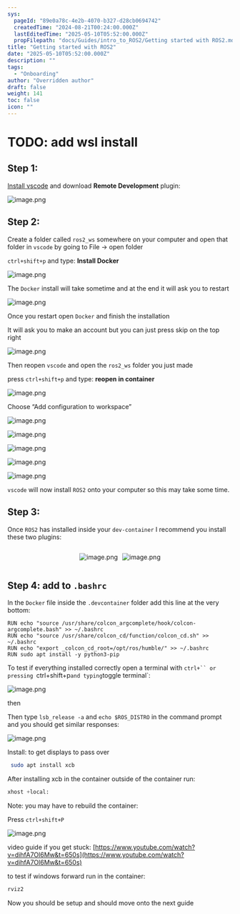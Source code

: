 ```yaml
---
sys:
  pageId: "89e0a78c-4e2b-4070-b327-d28cb0694742"
  createdTime: "2024-08-21T00:24:00.000Z"
  lastEditedTime: "2025-05-10T05:52:00.000Z"
  propFilepath: "docs/Guides/intro_to_ROS2/Getting started with ROS2.md"
title: "Getting started with ROS2"
date: "2025-05-10T05:52:00.000Z"
description: ""
tags:
  - "Onboarding"
author: "Overridden author"
draft: false
weight: 141
toc: false
icon: ""
---
```


# TODO: add wsl install

## Step 1:

[Install vscode](https://code.visualstudio.com/download) and download **Remote Development** plugin:

![image.png](https://prod-files-secure.s3.us-west-2.amazonaws.com/d518164a-d88e-44d1-a4ee-3adb3bd8bce0/efb52993-1881-4a40-b95e-6f020334f022/image.png?X-Amz-Algorithm=AWS4-HMAC-SHA256&X-Amz-Content-Sha256=UNSIGNED-PAYLOAD&X-Amz-Credential=ASIAZI2LB466ULXACYLY%2F20250711%2Fus-west-2%2Fs3%2Faws4_request&X-Amz-Date=20250711T071204Z&X-Amz-Expires=3600&X-Amz-Security-Token=IQoJb3JpZ2luX2VjEMb%2F%2F%2F%2F%2F%2F%2F%2F%2F%2FwEaCXVzLXdlc3QtMiJIMEYCIQDthFR%2BTNgp7ljF%2B5Q8ClZg%2BZCam%2F%2FwUJVAvHUlFqfiYgIhAMBmaWcTNDr5hAwuNPvOJGUpe6Zy0V3AdZN9%2BtOE3jbyKogECM%2F%2F%2F%2F%2F%2F%2F%2F%2F%2F%2FwEQABoMNjM3NDIzMTgzODA1Igw%2FqDpGCv2ECdJU7lgq3AMO%2Fns5X9JKs8aRJDzeCyCRfjwKF94aRWg96W%2BbTkur7hjZGIBGreZatb9yLA78QFRqZEGvAscyUU4FrLJhLJuK2leZQmTbj4gECUnr3zRZ4dINPNfzEAqG6DoWxL73faQ9FPiuahLa72zMbFF7b8hnkKgrGmi01fJyhyBKKgprRVkA25zHJ8WkvnS7PIn%2FMR2e%2BYNvAKxDAyiYhUYikK%2BwDs0TU1PGt5gSEI5dnshfBZ98jZAbnuYp2QKCPdDUJVtMKOz9QNnoJBvqpSOMuO58HQPW8iiPwRUJOpboNflE5uHXJBWZk6NCY8OFtWV26qnCSjeOh%2FIL5ceq%2BU0kcBhktrkvPCbDw91nkr6YeXUyb7866BZtuZzs5Qtjghhvv3GgJykpbU6xtClPP7D%2FhdSaNWt4DtBdfHHPa1PZNtuFVajsNaz8FE7ItZeZzf0vHLMIWDuGO12Rh63Mpv5DvcI%2F5SghHE4O0pOtgZcFO21q6M2iK0G8gUq6yd0W4WnpPOPbi0%2BgcPUjgGQJxqFa%2BwfPQj8XgkapGYzoMItV4TTUHsfwwG%2FN9eEg71p7znNBloYACtcGpJ154TvJbJMScURtmWIL%2F0fY2%2BQyjzt23%2BQJjQqs62SsIX4wWViyHzCP08LDBjqkAYNfkIz7CoBUWwOoozSWo21HQP4CtTyOT7KR%2B4ezIjOd7qQz4yszgtYQ9aiMRGvX0SBaI8wSjA%2BIPT6Net4IKYmmz6yGvdHJk5MVqoYYs0Z8FAyJX2Wgs0KcDppThIfPTHdQwERTjD0SU9%2BKlVtblW8kodDfVsBt7gVEBKjqxSBF7Ia2YtItSp0P9%2BbbJyJCwGOTA%2FPuPj9A06Wx%2BD5htdw%2FRMhu&X-Amz-Signature=659439c4d9f25fb82c0a24b836b0576ef2a3afa9c6ea4ca28be75d8721bad86b&X-Amz-SignedHeaders=host&x-amz-checksum-mode=ENABLED&x-id=GetObject)

## Step 2:

Create a folder called `ros2_ws` somewhere on your computer and open that folder in `vscode` by going to File → open folder 

`ctrl+shift+p` and type: **Install Docker**

![image.png](https://prod-files-secure.s3.us-west-2.amazonaws.com/d518164a-d88e-44d1-a4ee-3adb3bd8bce0/2269dc0e-1cd5-47ff-bceb-c04ad9b2eab0/image.png?X-Amz-Algorithm=AWS4-HMAC-SHA256&X-Amz-Content-Sha256=UNSIGNED-PAYLOAD&X-Amz-Credential=ASIAZI2LB466ULXACYLY%2F20250711%2Fus-west-2%2Fs3%2Faws4_request&X-Amz-Date=20250711T071204Z&X-Amz-Expires=3600&X-Amz-Security-Token=IQoJb3JpZ2luX2VjEMb%2F%2F%2F%2F%2F%2F%2F%2F%2F%2FwEaCXVzLXdlc3QtMiJIMEYCIQDthFR%2BTNgp7ljF%2B5Q8ClZg%2BZCam%2F%2FwUJVAvHUlFqfiYgIhAMBmaWcTNDr5hAwuNPvOJGUpe6Zy0V3AdZN9%2BtOE3jbyKogECM%2F%2F%2F%2F%2F%2F%2F%2F%2F%2F%2FwEQABoMNjM3NDIzMTgzODA1Igw%2FqDpGCv2ECdJU7lgq3AMO%2Fns5X9JKs8aRJDzeCyCRfjwKF94aRWg96W%2BbTkur7hjZGIBGreZatb9yLA78QFRqZEGvAscyUU4FrLJhLJuK2leZQmTbj4gECUnr3zRZ4dINPNfzEAqG6DoWxL73faQ9FPiuahLa72zMbFF7b8hnkKgrGmi01fJyhyBKKgprRVkA25zHJ8WkvnS7PIn%2FMR2e%2BYNvAKxDAyiYhUYikK%2BwDs0TU1PGt5gSEI5dnshfBZ98jZAbnuYp2QKCPdDUJVtMKOz9QNnoJBvqpSOMuO58HQPW8iiPwRUJOpboNflE5uHXJBWZk6NCY8OFtWV26qnCSjeOh%2FIL5ceq%2BU0kcBhktrkvPCbDw91nkr6YeXUyb7866BZtuZzs5Qtjghhvv3GgJykpbU6xtClPP7D%2FhdSaNWt4DtBdfHHPa1PZNtuFVajsNaz8FE7ItZeZzf0vHLMIWDuGO12Rh63Mpv5DvcI%2F5SghHE4O0pOtgZcFO21q6M2iK0G8gUq6yd0W4WnpPOPbi0%2BgcPUjgGQJxqFa%2BwfPQj8XgkapGYzoMItV4TTUHsfwwG%2FN9eEg71p7znNBloYACtcGpJ154TvJbJMScURtmWIL%2F0fY2%2BQyjzt23%2BQJjQqs62SsIX4wWViyHzCP08LDBjqkAYNfkIz7CoBUWwOoozSWo21HQP4CtTyOT7KR%2B4ezIjOd7qQz4yszgtYQ9aiMRGvX0SBaI8wSjA%2BIPT6Net4IKYmmz6yGvdHJk5MVqoYYs0Z8FAyJX2Wgs0KcDppThIfPTHdQwERTjD0SU9%2BKlVtblW8kodDfVsBt7gVEBKjqxSBF7Ia2YtItSp0P9%2BbbJyJCwGOTA%2FPuPj9A06Wx%2BD5htdw%2FRMhu&X-Amz-Signature=21230815815c236e85d43c8f22cf59b653cf586494e136eda0b48a37f771bf3f&X-Amz-SignedHeaders=host&x-amz-checksum-mode=ENABLED&x-id=GetObject)

The `Docker` install will take sometime and at the end it will ask you to restart

![image.png](https://prod-files-secure.s3.us-west-2.amazonaws.com/d518164a-d88e-44d1-a4ee-3adb3bd8bce0/ed233f78-be33-4b1f-b89c-9c346c0e961e/image.png?X-Amz-Algorithm=AWS4-HMAC-SHA256&X-Amz-Content-Sha256=UNSIGNED-PAYLOAD&X-Amz-Credential=ASIAZI2LB466ULXACYLY%2F20250711%2Fus-west-2%2Fs3%2Faws4_request&X-Amz-Date=20250711T071204Z&X-Amz-Expires=3600&X-Amz-Security-Token=IQoJb3JpZ2luX2VjEMb%2F%2F%2F%2F%2F%2F%2F%2F%2F%2FwEaCXVzLXdlc3QtMiJIMEYCIQDthFR%2BTNgp7ljF%2B5Q8ClZg%2BZCam%2F%2FwUJVAvHUlFqfiYgIhAMBmaWcTNDr5hAwuNPvOJGUpe6Zy0V3AdZN9%2BtOE3jbyKogECM%2F%2F%2F%2F%2F%2F%2F%2F%2F%2F%2FwEQABoMNjM3NDIzMTgzODA1Igw%2FqDpGCv2ECdJU7lgq3AMO%2Fns5X9JKs8aRJDzeCyCRfjwKF94aRWg96W%2BbTkur7hjZGIBGreZatb9yLA78QFRqZEGvAscyUU4FrLJhLJuK2leZQmTbj4gECUnr3zRZ4dINPNfzEAqG6DoWxL73faQ9FPiuahLa72zMbFF7b8hnkKgrGmi01fJyhyBKKgprRVkA25zHJ8WkvnS7PIn%2FMR2e%2BYNvAKxDAyiYhUYikK%2BwDs0TU1PGt5gSEI5dnshfBZ98jZAbnuYp2QKCPdDUJVtMKOz9QNnoJBvqpSOMuO58HQPW8iiPwRUJOpboNflE5uHXJBWZk6NCY8OFtWV26qnCSjeOh%2FIL5ceq%2BU0kcBhktrkvPCbDw91nkr6YeXUyb7866BZtuZzs5Qtjghhvv3GgJykpbU6xtClPP7D%2FhdSaNWt4DtBdfHHPa1PZNtuFVajsNaz8FE7ItZeZzf0vHLMIWDuGO12Rh63Mpv5DvcI%2F5SghHE4O0pOtgZcFO21q6M2iK0G8gUq6yd0W4WnpPOPbi0%2BgcPUjgGQJxqFa%2BwfPQj8XgkapGYzoMItV4TTUHsfwwG%2FN9eEg71p7znNBloYACtcGpJ154TvJbJMScURtmWIL%2F0fY2%2BQyjzt23%2BQJjQqs62SsIX4wWViyHzCP08LDBjqkAYNfkIz7CoBUWwOoozSWo21HQP4CtTyOT7KR%2B4ezIjOd7qQz4yszgtYQ9aiMRGvX0SBaI8wSjA%2BIPT6Net4IKYmmz6yGvdHJk5MVqoYYs0Z8FAyJX2Wgs0KcDppThIfPTHdQwERTjD0SU9%2BKlVtblW8kodDfVsBt7gVEBKjqxSBF7Ia2YtItSp0P9%2BbbJyJCwGOTA%2FPuPj9A06Wx%2BD5htdw%2FRMhu&X-Amz-Signature=3a21e1440a86296af572cdc46f73234feec7746874e011593142cd6b00062c9b&X-Amz-SignedHeaders=host&x-amz-checksum-mode=ENABLED&x-id=GetObject)

Once you restart open `Docker` and finish the installation

It will ask you to make an account but you can just press skip on the top right

![image.png](https://prod-files-secure.s3.us-west-2.amazonaws.com/d518164a-d88e-44d1-a4ee-3adb3bd8bce0/21010ad9-1659-4fd9-9f59-9932a09b2a3d/image.png?X-Amz-Algorithm=AWS4-HMAC-SHA256&X-Amz-Content-Sha256=UNSIGNED-PAYLOAD&X-Amz-Credential=ASIAZI2LB466ULXACYLY%2F20250711%2Fus-west-2%2Fs3%2Faws4_request&X-Amz-Date=20250711T071204Z&X-Amz-Expires=3600&X-Amz-Security-Token=IQoJb3JpZ2luX2VjEMb%2F%2F%2F%2F%2F%2F%2F%2F%2F%2FwEaCXVzLXdlc3QtMiJIMEYCIQDthFR%2BTNgp7ljF%2B5Q8ClZg%2BZCam%2F%2FwUJVAvHUlFqfiYgIhAMBmaWcTNDr5hAwuNPvOJGUpe6Zy0V3AdZN9%2BtOE3jbyKogECM%2F%2F%2F%2F%2F%2F%2F%2F%2F%2F%2FwEQABoMNjM3NDIzMTgzODA1Igw%2FqDpGCv2ECdJU7lgq3AMO%2Fns5X9JKs8aRJDzeCyCRfjwKF94aRWg96W%2BbTkur7hjZGIBGreZatb9yLA78QFRqZEGvAscyUU4FrLJhLJuK2leZQmTbj4gECUnr3zRZ4dINPNfzEAqG6DoWxL73faQ9FPiuahLa72zMbFF7b8hnkKgrGmi01fJyhyBKKgprRVkA25zHJ8WkvnS7PIn%2FMR2e%2BYNvAKxDAyiYhUYikK%2BwDs0TU1PGt5gSEI5dnshfBZ98jZAbnuYp2QKCPdDUJVtMKOz9QNnoJBvqpSOMuO58HQPW8iiPwRUJOpboNflE5uHXJBWZk6NCY8OFtWV26qnCSjeOh%2FIL5ceq%2BU0kcBhktrkvPCbDw91nkr6YeXUyb7866BZtuZzs5Qtjghhvv3GgJykpbU6xtClPP7D%2FhdSaNWt4DtBdfHHPa1PZNtuFVajsNaz8FE7ItZeZzf0vHLMIWDuGO12Rh63Mpv5DvcI%2F5SghHE4O0pOtgZcFO21q6M2iK0G8gUq6yd0W4WnpPOPbi0%2BgcPUjgGQJxqFa%2BwfPQj8XgkapGYzoMItV4TTUHsfwwG%2FN9eEg71p7znNBloYACtcGpJ154TvJbJMScURtmWIL%2F0fY2%2BQyjzt23%2BQJjQqs62SsIX4wWViyHzCP08LDBjqkAYNfkIz7CoBUWwOoozSWo21HQP4CtTyOT7KR%2B4ezIjOd7qQz4yszgtYQ9aiMRGvX0SBaI8wSjA%2BIPT6Net4IKYmmz6yGvdHJk5MVqoYYs0Z8FAyJX2Wgs0KcDppThIfPTHdQwERTjD0SU9%2BKlVtblW8kodDfVsBt7gVEBKjqxSBF7Ia2YtItSp0P9%2BbbJyJCwGOTA%2FPuPj9A06Wx%2BD5htdw%2FRMhu&X-Amz-Signature=7ac7d3273996befdda9e9da23c5fa87e1fdb99c9070badfdcff87f1ef185810b&X-Amz-SignedHeaders=host&x-amz-checksum-mode=ENABLED&x-id=GetObject)

Then reopen `vscode` and open the `ros2_ws` folder you just made

press `ctrl+shift+p` and type: **reopen in container**

![image.png](https://prod-files-secure.s3.us-west-2.amazonaws.com/d518164a-d88e-44d1-a4ee-3adb3bd8bce0/4e93b8c2-41ad-488c-8095-c74205196118/image.png?X-Amz-Algorithm=AWS4-HMAC-SHA256&X-Amz-Content-Sha256=UNSIGNED-PAYLOAD&X-Amz-Credential=ASIAZI2LB466ULXACYLY%2F20250711%2Fus-west-2%2Fs3%2Faws4_request&X-Amz-Date=20250711T071204Z&X-Amz-Expires=3600&X-Amz-Security-Token=IQoJb3JpZ2luX2VjEMb%2F%2F%2F%2F%2F%2F%2F%2F%2F%2FwEaCXVzLXdlc3QtMiJIMEYCIQDthFR%2BTNgp7ljF%2B5Q8ClZg%2BZCam%2F%2FwUJVAvHUlFqfiYgIhAMBmaWcTNDr5hAwuNPvOJGUpe6Zy0V3AdZN9%2BtOE3jbyKogECM%2F%2F%2F%2F%2F%2F%2F%2F%2F%2F%2FwEQABoMNjM3NDIzMTgzODA1Igw%2FqDpGCv2ECdJU7lgq3AMO%2Fns5X9JKs8aRJDzeCyCRfjwKF94aRWg96W%2BbTkur7hjZGIBGreZatb9yLA78QFRqZEGvAscyUU4FrLJhLJuK2leZQmTbj4gECUnr3zRZ4dINPNfzEAqG6DoWxL73faQ9FPiuahLa72zMbFF7b8hnkKgrGmi01fJyhyBKKgprRVkA25zHJ8WkvnS7PIn%2FMR2e%2BYNvAKxDAyiYhUYikK%2BwDs0TU1PGt5gSEI5dnshfBZ98jZAbnuYp2QKCPdDUJVtMKOz9QNnoJBvqpSOMuO58HQPW8iiPwRUJOpboNflE5uHXJBWZk6NCY8OFtWV26qnCSjeOh%2FIL5ceq%2BU0kcBhktrkvPCbDw91nkr6YeXUyb7866BZtuZzs5Qtjghhvv3GgJykpbU6xtClPP7D%2FhdSaNWt4DtBdfHHPa1PZNtuFVajsNaz8FE7ItZeZzf0vHLMIWDuGO12Rh63Mpv5DvcI%2F5SghHE4O0pOtgZcFO21q6M2iK0G8gUq6yd0W4WnpPOPbi0%2BgcPUjgGQJxqFa%2BwfPQj8XgkapGYzoMItV4TTUHsfwwG%2FN9eEg71p7znNBloYACtcGpJ154TvJbJMScURtmWIL%2F0fY2%2BQyjzt23%2BQJjQqs62SsIX4wWViyHzCP08LDBjqkAYNfkIz7CoBUWwOoozSWo21HQP4CtTyOT7KR%2B4ezIjOd7qQz4yszgtYQ9aiMRGvX0SBaI8wSjA%2BIPT6Net4IKYmmz6yGvdHJk5MVqoYYs0Z8FAyJX2Wgs0KcDppThIfPTHdQwERTjD0SU9%2BKlVtblW8kodDfVsBt7gVEBKjqxSBF7Ia2YtItSp0P9%2BbbJyJCwGOTA%2FPuPj9A06Wx%2BD5htdw%2FRMhu&X-Amz-Signature=57bf1714e125aaeddae043e73e9452fdd0caad14564c3fadd71dc8eb52b492b9&X-Amz-SignedHeaders=host&x-amz-checksum-mode=ENABLED&x-id=GetObject)

Choose “Add configuration to workspace”

![image.png](https://prod-files-secure.s3.us-west-2.amazonaws.com/d518164a-d88e-44d1-a4ee-3adb3bd8bce0/9560b282-5060-4989-ba37-97e7b2c22476/image.png?X-Amz-Algorithm=AWS4-HMAC-SHA256&X-Amz-Content-Sha256=UNSIGNED-PAYLOAD&X-Amz-Credential=ASIAZI2LB466ULXACYLY%2F20250711%2Fus-west-2%2Fs3%2Faws4_request&X-Amz-Date=20250711T071204Z&X-Amz-Expires=3600&X-Amz-Security-Token=IQoJb3JpZ2luX2VjEMb%2F%2F%2F%2F%2F%2F%2F%2F%2F%2FwEaCXVzLXdlc3QtMiJIMEYCIQDthFR%2BTNgp7ljF%2B5Q8ClZg%2BZCam%2F%2FwUJVAvHUlFqfiYgIhAMBmaWcTNDr5hAwuNPvOJGUpe6Zy0V3AdZN9%2BtOE3jbyKogECM%2F%2F%2F%2F%2F%2F%2F%2F%2F%2F%2FwEQABoMNjM3NDIzMTgzODA1Igw%2FqDpGCv2ECdJU7lgq3AMO%2Fns5X9JKs8aRJDzeCyCRfjwKF94aRWg96W%2BbTkur7hjZGIBGreZatb9yLA78QFRqZEGvAscyUU4FrLJhLJuK2leZQmTbj4gECUnr3zRZ4dINPNfzEAqG6DoWxL73faQ9FPiuahLa72zMbFF7b8hnkKgrGmi01fJyhyBKKgprRVkA25zHJ8WkvnS7PIn%2FMR2e%2BYNvAKxDAyiYhUYikK%2BwDs0TU1PGt5gSEI5dnshfBZ98jZAbnuYp2QKCPdDUJVtMKOz9QNnoJBvqpSOMuO58HQPW8iiPwRUJOpboNflE5uHXJBWZk6NCY8OFtWV26qnCSjeOh%2FIL5ceq%2BU0kcBhktrkvPCbDw91nkr6YeXUyb7866BZtuZzs5Qtjghhvv3GgJykpbU6xtClPP7D%2FhdSaNWt4DtBdfHHPa1PZNtuFVajsNaz8FE7ItZeZzf0vHLMIWDuGO12Rh63Mpv5DvcI%2F5SghHE4O0pOtgZcFO21q6M2iK0G8gUq6yd0W4WnpPOPbi0%2BgcPUjgGQJxqFa%2BwfPQj8XgkapGYzoMItV4TTUHsfwwG%2FN9eEg71p7znNBloYACtcGpJ154TvJbJMScURtmWIL%2F0fY2%2BQyjzt23%2BQJjQqs62SsIX4wWViyHzCP08LDBjqkAYNfkIz7CoBUWwOoozSWo21HQP4CtTyOT7KR%2B4ezIjOd7qQz4yszgtYQ9aiMRGvX0SBaI8wSjA%2BIPT6Net4IKYmmz6yGvdHJk5MVqoYYs0Z8FAyJX2Wgs0KcDppThIfPTHdQwERTjD0SU9%2BKlVtblW8kodDfVsBt7gVEBKjqxSBF7Ia2YtItSp0P9%2BbbJyJCwGOTA%2FPuPj9A06Wx%2BD5htdw%2FRMhu&X-Amz-Signature=effb397a3ecdb7a8ae99f7a4c6f398b9d10522b5f15288c14a9e73def2146c55&X-Amz-SignedHeaders=host&x-amz-checksum-mode=ENABLED&x-id=GetObject)

![image.png](https://prod-files-secure.s3.us-west-2.amazonaws.com/d518164a-d88e-44d1-a4ee-3adb3bd8bce0/2ee63f81-886b-48e8-a553-dc6e5eac99e4/image.png?X-Amz-Algorithm=AWS4-HMAC-SHA256&X-Amz-Content-Sha256=UNSIGNED-PAYLOAD&X-Amz-Credential=ASIAZI2LB466ULXACYLY%2F20250711%2Fus-west-2%2Fs3%2Faws4_request&X-Amz-Date=20250711T071204Z&X-Amz-Expires=3600&X-Amz-Security-Token=IQoJb3JpZ2luX2VjEMb%2F%2F%2F%2F%2F%2F%2F%2F%2F%2FwEaCXVzLXdlc3QtMiJIMEYCIQDthFR%2BTNgp7ljF%2B5Q8ClZg%2BZCam%2F%2FwUJVAvHUlFqfiYgIhAMBmaWcTNDr5hAwuNPvOJGUpe6Zy0V3AdZN9%2BtOE3jbyKogECM%2F%2F%2F%2F%2F%2F%2F%2F%2F%2F%2FwEQABoMNjM3NDIzMTgzODA1Igw%2FqDpGCv2ECdJU7lgq3AMO%2Fns5X9JKs8aRJDzeCyCRfjwKF94aRWg96W%2BbTkur7hjZGIBGreZatb9yLA78QFRqZEGvAscyUU4FrLJhLJuK2leZQmTbj4gECUnr3zRZ4dINPNfzEAqG6DoWxL73faQ9FPiuahLa72zMbFF7b8hnkKgrGmi01fJyhyBKKgprRVkA25zHJ8WkvnS7PIn%2FMR2e%2BYNvAKxDAyiYhUYikK%2BwDs0TU1PGt5gSEI5dnshfBZ98jZAbnuYp2QKCPdDUJVtMKOz9QNnoJBvqpSOMuO58HQPW8iiPwRUJOpboNflE5uHXJBWZk6NCY8OFtWV26qnCSjeOh%2FIL5ceq%2BU0kcBhktrkvPCbDw91nkr6YeXUyb7866BZtuZzs5Qtjghhvv3GgJykpbU6xtClPP7D%2FhdSaNWt4DtBdfHHPa1PZNtuFVajsNaz8FE7ItZeZzf0vHLMIWDuGO12Rh63Mpv5DvcI%2F5SghHE4O0pOtgZcFO21q6M2iK0G8gUq6yd0W4WnpPOPbi0%2BgcPUjgGQJxqFa%2BwfPQj8XgkapGYzoMItV4TTUHsfwwG%2FN9eEg71p7znNBloYACtcGpJ154TvJbJMScURtmWIL%2F0fY2%2BQyjzt23%2BQJjQqs62SsIX4wWViyHzCP08LDBjqkAYNfkIz7CoBUWwOoozSWo21HQP4CtTyOT7KR%2B4ezIjOd7qQz4yszgtYQ9aiMRGvX0SBaI8wSjA%2BIPT6Net4IKYmmz6yGvdHJk5MVqoYYs0Z8FAyJX2Wgs0KcDppThIfPTHdQwERTjD0SU9%2BKlVtblW8kodDfVsBt7gVEBKjqxSBF7Ia2YtItSp0P9%2BbbJyJCwGOTA%2FPuPj9A06Wx%2BD5htdw%2FRMhu&X-Amz-Signature=af594151008167146d9f49dfa70084c390c9c21584dba17425c6a97d6a2a1cec&X-Amz-SignedHeaders=host&x-amz-checksum-mode=ENABLED&x-id=GetObject)

![image.png](https://prod-files-secure.s3.us-west-2.amazonaws.com/d518164a-d88e-44d1-a4ee-3adb3bd8bce0/ae1580b2-b048-407e-aed9-b584224a7a04/image.png?X-Amz-Algorithm=AWS4-HMAC-SHA256&X-Amz-Content-Sha256=UNSIGNED-PAYLOAD&X-Amz-Credential=ASIAZI2LB466ULXACYLY%2F20250711%2Fus-west-2%2Fs3%2Faws4_request&X-Amz-Date=20250711T071204Z&X-Amz-Expires=3600&X-Amz-Security-Token=IQoJb3JpZ2luX2VjEMb%2F%2F%2F%2F%2F%2F%2F%2F%2F%2FwEaCXVzLXdlc3QtMiJIMEYCIQDthFR%2BTNgp7ljF%2B5Q8ClZg%2BZCam%2F%2FwUJVAvHUlFqfiYgIhAMBmaWcTNDr5hAwuNPvOJGUpe6Zy0V3AdZN9%2BtOE3jbyKogECM%2F%2F%2F%2F%2F%2F%2F%2F%2F%2F%2FwEQABoMNjM3NDIzMTgzODA1Igw%2FqDpGCv2ECdJU7lgq3AMO%2Fns5X9JKs8aRJDzeCyCRfjwKF94aRWg96W%2BbTkur7hjZGIBGreZatb9yLA78QFRqZEGvAscyUU4FrLJhLJuK2leZQmTbj4gECUnr3zRZ4dINPNfzEAqG6DoWxL73faQ9FPiuahLa72zMbFF7b8hnkKgrGmi01fJyhyBKKgprRVkA25zHJ8WkvnS7PIn%2FMR2e%2BYNvAKxDAyiYhUYikK%2BwDs0TU1PGt5gSEI5dnshfBZ98jZAbnuYp2QKCPdDUJVtMKOz9QNnoJBvqpSOMuO58HQPW8iiPwRUJOpboNflE5uHXJBWZk6NCY8OFtWV26qnCSjeOh%2FIL5ceq%2BU0kcBhktrkvPCbDw91nkr6YeXUyb7866BZtuZzs5Qtjghhvv3GgJykpbU6xtClPP7D%2FhdSaNWt4DtBdfHHPa1PZNtuFVajsNaz8FE7ItZeZzf0vHLMIWDuGO12Rh63Mpv5DvcI%2F5SghHE4O0pOtgZcFO21q6M2iK0G8gUq6yd0W4WnpPOPbi0%2BgcPUjgGQJxqFa%2BwfPQj8XgkapGYzoMItV4TTUHsfwwG%2FN9eEg71p7znNBloYACtcGpJ154TvJbJMScURtmWIL%2F0fY2%2BQyjzt23%2BQJjQqs62SsIX4wWViyHzCP08LDBjqkAYNfkIz7CoBUWwOoozSWo21HQP4CtTyOT7KR%2B4ezIjOd7qQz4yszgtYQ9aiMRGvX0SBaI8wSjA%2BIPT6Net4IKYmmz6yGvdHJk5MVqoYYs0Z8FAyJX2Wgs0KcDppThIfPTHdQwERTjD0SU9%2BKlVtblW8kodDfVsBt7gVEBKjqxSBF7Ia2YtItSp0P9%2BbbJyJCwGOTA%2FPuPj9A06Wx%2BD5htdw%2FRMhu&X-Amz-Signature=18d9ac620be044bb1ad418e88276e3c6d24ae226a5bb1a85d5729626b81565a7&X-Amz-SignedHeaders=host&x-amz-checksum-mode=ENABLED&x-id=GetObject)

![image.png](https://prod-files-secure.s3.us-west-2.amazonaws.com/d518164a-d88e-44d1-a4ee-3adb3bd8bce0/53255b28-f75e-430f-b9e3-c0ac8577e42b/image.png?X-Amz-Algorithm=AWS4-HMAC-SHA256&X-Amz-Content-Sha256=UNSIGNED-PAYLOAD&X-Amz-Credential=ASIAZI2LB466ULXACYLY%2F20250711%2Fus-west-2%2Fs3%2Faws4_request&X-Amz-Date=20250711T071204Z&X-Amz-Expires=3600&X-Amz-Security-Token=IQoJb3JpZ2luX2VjEMb%2F%2F%2F%2F%2F%2F%2F%2F%2F%2FwEaCXVzLXdlc3QtMiJIMEYCIQDthFR%2BTNgp7ljF%2B5Q8ClZg%2BZCam%2F%2FwUJVAvHUlFqfiYgIhAMBmaWcTNDr5hAwuNPvOJGUpe6Zy0V3AdZN9%2BtOE3jbyKogECM%2F%2F%2F%2F%2F%2F%2F%2F%2F%2F%2FwEQABoMNjM3NDIzMTgzODA1Igw%2FqDpGCv2ECdJU7lgq3AMO%2Fns5X9JKs8aRJDzeCyCRfjwKF94aRWg96W%2BbTkur7hjZGIBGreZatb9yLA78QFRqZEGvAscyUU4FrLJhLJuK2leZQmTbj4gECUnr3zRZ4dINPNfzEAqG6DoWxL73faQ9FPiuahLa72zMbFF7b8hnkKgrGmi01fJyhyBKKgprRVkA25zHJ8WkvnS7PIn%2FMR2e%2BYNvAKxDAyiYhUYikK%2BwDs0TU1PGt5gSEI5dnshfBZ98jZAbnuYp2QKCPdDUJVtMKOz9QNnoJBvqpSOMuO58HQPW8iiPwRUJOpboNflE5uHXJBWZk6NCY8OFtWV26qnCSjeOh%2FIL5ceq%2BU0kcBhktrkvPCbDw91nkr6YeXUyb7866BZtuZzs5Qtjghhvv3GgJykpbU6xtClPP7D%2FhdSaNWt4DtBdfHHPa1PZNtuFVajsNaz8FE7ItZeZzf0vHLMIWDuGO12Rh63Mpv5DvcI%2F5SghHE4O0pOtgZcFO21q6M2iK0G8gUq6yd0W4WnpPOPbi0%2BgcPUjgGQJxqFa%2BwfPQj8XgkapGYzoMItV4TTUHsfwwG%2FN9eEg71p7znNBloYACtcGpJ154TvJbJMScURtmWIL%2F0fY2%2BQyjzt23%2BQJjQqs62SsIX4wWViyHzCP08LDBjqkAYNfkIz7CoBUWwOoozSWo21HQP4CtTyOT7KR%2B4ezIjOd7qQz4yszgtYQ9aiMRGvX0SBaI8wSjA%2BIPT6Net4IKYmmz6yGvdHJk5MVqoYYs0Z8FAyJX2Wgs0KcDppThIfPTHdQwERTjD0SU9%2BKlVtblW8kodDfVsBt7gVEBKjqxSBF7Ia2YtItSp0P9%2BbbJyJCwGOTA%2FPuPj9A06Wx%2BD5htdw%2FRMhu&X-Amz-Signature=9d3d203767a9c6f6826cead14ef6ff184bc1135eecfc53e22af419acdaeb36c2&X-Amz-SignedHeaders=host&x-amz-checksum-mode=ENABLED&x-id=GetObject)

![image.png](https://prod-files-secure.s3.us-west-2.amazonaws.com/d518164a-d88e-44d1-a4ee-3adb3bd8bce0/7c562767-5af9-4ffb-97d1-327bcdf4ee00/image.png?X-Amz-Algorithm=AWS4-HMAC-SHA256&X-Amz-Content-Sha256=UNSIGNED-PAYLOAD&X-Amz-Credential=ASIAZI2LB466ULXACYLY%2F20250711%2Fus-west-2%2Fs3%2Faws4_request&X-Amz-Date=20250711T071204Z&X-Amz-Expires=3600&X-Amz-Security-Token=IQoJb3JpZ2luX2VjEMb%2F%2F%2F%2F%2F%2F%2F%2F%2F%2FwEaCXVzLXdlc3QtMiJIMEYCIQDthFR%2BTNgp7ljF%2B5Q8ClZg%2BZCam%2F%2FwUJVAvHUlFqfiYgIhAMBmaWcTNDr5hAwuNPvOJGUpe6Zy0V3AdZN9%2BtOE3jbyKogECM%2F%2F%2F%2F%2F%2F%2F%2F%2F%2F%2FwEQABoMNjM3NDIzMTgzODA1Igw%2FqDpGCv2ECdJU7lgq3AMO%2Fns5X9JKs8aRJDzeCyCRfjwKF94aRWg96W%2BbTkur7hjZGIBGreZatb9yLA78QFRqZEGvAscyUU4FrLJhLJuK2leZQmTbj4gECUnr3zRZ4dINPNfzEAqG6DoWxL73faQ9FPiuahLa72zMbFF7b8hnkKgrGmi01fJyhyBKKgprRVkA25zHJ8WkvnS7PIn%2FMR2e%2BYNvAKxDAyiYhUYikK%2BwDs0TU1PGt5gSEI5dnshfBZ98jZAbnuYp2QKCPdDUJVtMKOz9QNnoJBvqpSOMuO58HQPW8iiPwRUJOpboNflE5uHXJBWZk6NCY8OFtWV26qnCSjeOh%2FIL5ceq%2BU0kcBhktrkvPCbDw91nkr6YeXUyb7866BZtuZzs5Qtjghhvv3GgJykpbU6xtClPP7D%2FhdSaNWt4DtBdfHHPa1PZNtuFVajsNaz8FE7ItZeZzf0vHLMIWDuGO12Rh63Mpv5DvcI%2F5SghHE4O0pOtgZcFO21q6M2iK0G8gUq6yd0W4WnpPOPbi0%2BgcPUjgGQJxqFa%2BwfPQj8XgkapGYzoMItV4TTUHsfwwG%2FN9eEg71p7znNBloYACtcGpJ154TvJbJMScURtmWIL%2F0fY2%2BQyjzt23%2BQJjQqs62SsIX4wWViyHzCP08LDBjqkAYNfkIz7CoBUWwOoozSWo21HQP4CtTyOT7KR%2B4ezIjOd7qQz4yszgtYQ9aiMRGvX0SBaI8wSjA%2BIPT6Net4IKYmmz6yGvdHJk5MVqoYYs0Z8FAyJX2Wgs0KcDppThIfPTHdQwERTjD0SU9%2BKlVtblW8kodDfVsBt7gVEBKjqxSBF7Ia2YtItSp0P9%2BbbJyJCwGOTA%2FPuPj9A06Wx%2BD5htdw%2FRMhu&X-Amz-Signature=6def2eeb3622a7c5605ea8048721937e6c54ae8728da93c0aa364f2e30e837e4&X-Amz-SignedHeaders=host&x-amz-checksum-mode=ENABLED&x-id=GetObject)

`vscode` will now install `ROS2` onto your computer so this may take some time.

## Step 3:

Once `ROS2` has installed inside your `dev-container` I recommend you install these two plugins:

<div style="display: flex;flex-direction: row; column-gap:10px; max-width: 630px;justify-content: center;">
<div>

![image.png](https://prod-files-secure.s3.us-west-2.amazonaws.com/d518164a-d88e-44d1-a4ee-3adb3bd8bce0/3fc3d550-5a54-4ba1-ba6b-faa01cdb7369/image.png?X-Amz-Algorithm=AWS4-HMAC-SHA256&X-Amz-Content-Sha256=UNSIGNED-PAYLOAD&X-Amz-Credential=ASIAZI2LB466SU7JIX5H%2F20250711%2Fus-west-2%2Fs3%2Faws4_request&X-Amz-Date=20250711T071207Z&X-Amz-Expires=3600&X-Amz-Security-Token=IQoJb3JpZ2luX2VjEMb%2F%2F%2F%2F%2F%2F%2F%2F%2F%2FwEaCXVzLXdlc3QtMiJGMEQCIBZWR%2BH9upJ1eYw0EaAJH8u1pxDok92z1MBcbAhOj75yAiBsOVXWfS2K%2BFZYy6mUzITTGUAL1%2BF8slexLzwFug%2BQdSqIBAjP%2F%2F%2F%2F%2F%2F%2F%2F%2F%2F8BEAAaDDYzNzQyMzE4MzgwNSIMfVYWUiA0Ux1spdCSKtwDcMYTxS1qnZGJ3DXYxYHKfXN9Y1v6GnsJ2WrRlNqKMv7si2RbdJVUeaIaBuVEldOyoPVTjXqUR%2Bop2XboMHZyiWLkm3tSCWklGaCuazyZYX2c1uOErSQ4VIq1IwXTas%2FPdh3IuLsQty5NQN6wiAT20n0QMg3OOsKna8dQ4f65ZHn1vCznacLuXS%2Fww3PJ1vvvtmF%2FwSAfzXEdUlQhSsQZ3XvOYjj4wXBJf3UX3sYFP%2BmQo7pWJ44dFoTEUnJlBZougEyYAEBdMxEqH1xMZ4rq0XxlYm%2F%2FwUbAwQKeCOY5i9CqeNi5scZKWi39KEyFr2s1zrmuPclRI2x7Cd6CNd1oNHhiVrxuURUN2qGRHZPcfb7LSPymrxRvQGklFfTiIbHWHj1xGLQSJFOsQT1QqjX7cCI1iLzqHW2M8OrtMwPUQN8QMD5xMkEEVYt3QT%2FS9%2Bqo4DDkpzjEAQtACQx656amWzMiZnqfy1zPL5Ogl7VBNnkDu6THvWyi0xbMUR%2BOErv2hzIt6mQpChooKhxuVIzr5vignWnjM75pKYKOjnwkz9Svcw79JRpq10H62AL%2BoCw%2FtYLOD%2Bc%2BbCmHo32%2BSQ9cw0hV3s2rbZKo1yi2D5IfJFgyRsC1fiGwKQAySfQwt9LCwwY6pgHpOrt5j%2FLjmElA%2B9fQQG3b4KYgalOIBFxzPXR%2BS6qGA0rBD4evNl79AzVXvR1S3P9%2BPqi4QWwFJuwi4tn5QU8U8Wj65wST%2BKa6asTJOgT54MTzETIwvg6s1cGqY2I6cBgMvFUZCyOtN1xPS%2B3tb01o%2BmzJLUZaiXUya7GQlKdoe%2BoXzafGAOFU4%2BjwZ0wEcidNcK%2F7bBHlgLBMK6gn4iPfjmTHeDDo&X-Amz-Signature=5a59044dea135901d4dcd5b875179fab06ec53dfb1695ff5821b52d4a70e22e2&X-Amz-SignedHeaders=host&x-amz-checksum-mode=ENABLED&x-id=GetObject)

</div>
<div>

![image.png](https://prod-files-secure.s3.us-west-2.amazonaws.com/d518164a-d88e-44d1-a4ee-3adb3bd8bce0/d994cc66-13c2-4093-a5a3-f84cf4601a82/image.png?X-Amz-Algorithm=AWS4-HMAC-SHA256&X-Amz-Content-Sha256=UNSIGNED-PAYLOAD&X-Amz-Credential=ASIAZI2LB466T54EYP7D%2F20250711%2Fus-west-2%2Fs3%2Faws4_request&X-Amz-Date=20250711T071210Z&X-Amz-Expires=3600&X-Amz-Security-Token=IQoJb3JpZ2luX2VjEMb%2F%2F%2F%2F%2F%2F%2F%2F%2F%2FwEaCXVzLXdlc3QtMiJGMEQCIEV5WNlJ%2FmmJbXuG5a2HvpHqFD5JHHc1zHiayK0hYJ6IAiBYqogANitVHPGtQy%2FLPrVd%2Bz1oN0Kxh85Y0dqMBUDtTCqIBAjP%2F%2F%2F%2F%2F%2F%2F%2F%2F%2F8BEAAaDDYzNzQyMzE4MzgwNSIMAv2oB4oXCoK3Q%2F4rKtwDYK1drBlPxNXBd%2FqQNELttk3e4PZAYl93BIzJMYcuiKDHDpNw%2B3TmZDNL03jTOtfHH5%2B4ZONZA9OgXARssxqFF4SlFTZ8TGdvdAZ9OuLih2%2FLIqSwv9MDDIkaF2AFT5IS0gnOFYgeCOIOmmN0mcaITpzLLXmGG0zR1Xc0LigAQUOHNqeyBuQWeoWCCC6Jq%2Fyk9kuOkex5duRS5qTXm6aRnrjQPv09AjLgkNU1Yx%2FAB6I78X1XiReKqseikNgpavcKospor%2BxV2CG4uX2gXUr0bWl45QREvSe0W3opfrc99RZJmn4fKnmxeqwZ0a7NRI7FIpa7zoqai965gpcPUOEUn%2BaPOFKaN%2BO%2B6Vb4sJaeE43DM2o7sK8Yt2TGaGx3l3HGoBZ6KaTWEUE0kdII05rFDunP4gK3CgHdlbkP%2BWzGCLoWJGgY1YkBX1e%2BPQftFqDnA4TLgzuibk6gbRiIX1%2BqaTbJ2VfeWuntJyltbVXY0NKG0yWdqwfutmA67gyTfCQFrH%2BgHMc3ABJr%2Fvt%2BYG8kgZO8x%2Fl5V2YgJFQfAYYQ5bi6mONLu7xX2mNF1QTqEPuGdA%2Fc3NJeSTuuQzvDSwRcGUif%2BxkFzCRR2B49T4cyJAd9GTXflPUZQiq61C4w4NLCwwY6pgGlveQw16i4%2BTCtfqZCCUXO%2FvfcknZIWnttVpdYQ7takp5zPBpXKjB8PYxBPceIXNVGiUx2X0PVXOIDo5uoHsw70wBZ7RaGdUqHlT7%2Bs7UrVrwTNv3nasD2lza%2BpatCoG1J%2FkFD7BH%2BLmRBrfxA%2FODMjDp7M0R%2BfP9YHATwklKMwZo6l8Zjb2y3hrlsNr5SQtV21zG3BfysTIPmH55CN8a9nOi7%2BBjQ&X-Amz-Signature=f62a875945a0525d5511989e1a4ab104668e7611d4e0f07ebb908f6f317697c7&X-Amz-SignedHeaders=host&x-amz-checksum-mode=ENABLED&x-id=GetObject)

</div>
</div>

## Step 4: add to `.bashrc`

In the `Docker` file inside the `.devcontainer` folder add this line at the very bottom: 

```docker
RUN echo "source /usr/share/colcon_argcomplete/hook/colcon-argcomplete.bash" >> ~/.bashrc
RUN echo "source /usr/share/colcon_cd/function/colcon_cd.sh" >> ~/.bashrc
RUN echo "export _colcon_cd_root=/opt/ros/humble/" >> ~/.bashrc
RUN sudo apt install -y python3-pip 
```

To test if everything installed correctly open a terminal with `ctrl+`` or pressing `ctrl+shift+p` and typing `toggle terminal`:

![image.png](https://prod-files-secure.s3.us-west-2.amazonaws.com/d518164a-d88e-44d1-a4ee-3adb3bd8bce0/6a4943d8-b04e-4c02-9a58-775f3384d1a5/image.png?X-Amz-Algorithm=AWS4-HMAC-SHA256&X-Amz-Content-Sha256=UNSIGNED-PAYLOAD&X-Amz-Credential=ASIAZI2LB466ULXACYLY%2F20250711%2Fus-west-2%2Fs3%2Faws4_request&X-Amz-Date=20250711T071204Z&X-Amz-Expires=3600&X-Amz-Security-Token=IQoJb3JpZ2luX2VjEMb%2F%2F%2F%2F%2F%2F%2F%2F%2F%2FwEaCXVzLXdlc3QtMiJIMEYCIQDthFR%2BTNgp7ljF%2B5Q8ClZg%2BZCam%2F%2FwUJVAvHUlFqfiYgIhAMBmaWcTNDr5hAwuNPvOJGUpe6Zy0V3AdZN9%2BtOE3jbyKogECM%2F%2F%2F%2F%2F%2F%2F%2F%2F%2F%2FwEQABoMNjM3NDIzMTgzODA1Igw%2FqDpGCv2ECdJU7lgq3AMO%2Fns5X9JKs8aRJDzeCyCRfjwKF94aRWg96W%2BbTkur7hjZGIBGreZatb9yLA78QFRqZEGvAscyUU4FrLJhLJuK2leZQmTbj4gECUnr3zRZ4dINPNfzEAqG6DoWxL73faQ9FPiuahLa72zMbFF7b8hnkKgrGmi01fJyhyBKKgprRVkA25zHJ8WkvnS7PIn%2FMR2e%2BYNvAKxDAyiYhUYikK%2BwDs0TU1PGt5gSEI5dnshfBZ98jZAbnuYp2QKCPdDUJVtMKOz9QNnoJBvqpSOMuO58HQPW8iiPwRUJOpboNflE5uHXJBWZk6NCY8OFtWV26qnCSjeOh%2FIL5ceq%2BU0kcBhktrkvPCbDw91nkr6YeXUyb7866BZtuZzs5Qtjghhvv3GgJykpbU6xtClPP7D%2FhdSaNWt4DtBdfHHPa1PZNtuFVajsNaz8FE7ItZeZzf0vHLMIWDuGO12Rh63Mpv5DvcI%2F5SghHE4O0pOtgZcFO21q6M2iK0G8gUq6yd0W4WnpPOPbi0%2BgcPUjgGQJxqFa%2BwfPQj8XgkapGYzoMItV4TTUHsfwwG%2FN9eEg71p7znNBloYACtcGpJ154TvJbJMScURtmWIL%2F0fY2%2BQyjzt23%2BQJjQqs62SsIX4wWViyHzCP08LDBjqkAYNfkIz7CoBUWwOoozSWo21HQP4CtTyOT7KR%2B4ezIjOd7qQz4yszgtYQ9aiMRGvX0SBaI8wSjA%2BIPT6Net4IKYmmz6yGvdHJk5MVqoYYs0Z8FAyJX2Wgs0KcDppThIfPTHdQwERTjD0SU9%2BKlVtblW8kodDfVsBt7gVEBKjqxSBF7Ia2YtItSp0P9%2BbbJyJCwGOTA%2FPuPj9A06Wx%2BD5htdw%2FRMhu&X-Amz-Signature=4f49574a65b5fc0105bbd5cf6ad6db1f1bdea69a3f9117e4fddccc59e21b0dce&X-Amz-SignedHeaders=host&x-amz-checksum-mode=ENABLED&x-id=GetObject)

then 

Then type `lsb_release -a` and `echo $ROS_DISTRO` in the command prompt and you should get similar responses:

![image.png](https://prod-files-secure.s3.us-west-2.amazonaws.com/d518164a-d88e-44d1-a4ee-3adb3bd8bce0/3e635dec-a805-4e85-8b9e-d000e5b71a4e/image.png?X-Amz-Algorithm=AWS4-HMAC-SHA256&X-Amz-Content-Sha256=UNSIGNED-PAYLOAD&X-Amz-Credential=ASIAZI2LB466ULXACYLY%2F20250711%2Fus-west-2%2Fs3%2Faws4_request&X-Amz-Date=20250711T071204Z&X-Amz-Expires=3600&X-Amz-Security-Token=IQoJb3JpZ2luX2VjEMb%2F%2F%2F%2F%2F%2F%2F%2F%2F%2FwEaCXVzLXdlc3QtMiJIMEYCIQDthFR%2BTNgp7ljF%2B5Q8ClZg%2BZCam%2F%2FwUJVAvHUlFqfiYgIhAMBmaWcTNDr5hAwuNPvOJGUpe6Zy0V3AdZN9%2BtOE3jbyKogECM%2F%2F%2F%2F%2F%2F%2F%2F%2F%2F%2FwEQABoMNjM3NDIzMTgzODA1Igw%2FqDpGCv2ECdJU7lgq3AMO%2Fns5X9JKs8aRJDzeCyCRfjwKF94aRWg96W%2BbTkur7hjZGIBGreZatb9yLA78QFRqZEGvAscyUU4FrLJhLJuK2leZQmTbj4gECUnr3zRZ4dINPNfzEAqG6DoWxL73faQ9FPiuahLa72zMbFF7b8hnkKgrGmi01fJyhyBKKgprRVkA25zHJ8WkvnS7PIn%2FMR2e%2BYNvAKxDAyiYhUYikK%2BwDs0TU1PGt5gSEI5dnshfBZ98jZAbnuYp2QKCPdDUJVtMKOz9QNnoJBvqpSOMuO58HQPW8iiPwRUJOpboNflE5uHXJBWZk6NCY8OFtWV26qnCSjeOh%2FIL5ceq%2BU0kcBhktrkvPCbDw91nkr6YeXUyb7866BZtuZzs5Qtjghhvv3GgJykpbU6xtClPP7D%2FhdSaNWt4DtBdfHHPa1PZNtuFVajsNaz8FE7ItZeZzf0vHLMIWDuGO12Rh63Mpv5DvcI%2F5SghHE4O0pOtgZcFO21q6M2iK0G8gUq6yd0W4WnpPOPbi0%2BgcPUjgGQJxqFa%2BwfPQj8XgkapGYzoMItV4TTUHsfwwG%2FN9eEg71p7znNBloYACtcGpJ154TvJbJMScURtmWIL%2F0fY2%2BQyjzt23%2BQJjQqs62SsIX4wWViyHzCP08LDBjqkAYNfkIz7CoBUWwOoozSWo21HQP4CtTyOT7KR%2B4ezIjOd7qQz4yszgtYQ9aiMRGvX0SBaI8wSjA%2BIPT6Net4IKYmmz6yGvdHJk5MVqoYYs0Z8FAyJX2Wgs0KcDppThIfPTHdQwERTjD0SU9%2BKlVtblW8kodDfVsBt7gVEBKjqxSBF7Ia2YtItSp0P9%2BbbJyJCwGOTA%2FPuPj9A06Wx%2BD5htdw%2FRMhu&X-Amz-Signature=5f99732ac958ccbb5e9cc782e45d12354ea4d279297222beeeb25a491a99de3e&X-Amz-SignedHeaders=host&x-amz-checksum-mode=ENABLED&x-id=GetObject)

Install:  to get displays to pass over

```bash
 sudo apt install xcb
```

After installing xcb in the container outside of the container run:

```python
xhost +local:
```

Note: you may have to rebuild the container:

Press `ctrl+shift+P`

![image.png](https://prod-files-secure.s3.us-west-2.amazonaws.com/d518164a-d88e-44d1-a4ee-3adb3bd8bce0/6c2be660-2618-4c38-9c26-53554f7a0b7b/image.png?X-Amz-Algorithm=AWS4-HMAC-SHA256&X-Amz-Content-Sha256=UNSIGNED-PAYLOAD&X-Amz-Credential=ASIAZI2LB466ULXACYLY%2F20250711%2Fus-west-2%2Fs3%2Faws4_request&X-Amz-Date=20250711T071204Z&X-Amz-Expires=3600&X-Amz-Security-Token=IQoJb3JpZ2luX2VjEMb%2F%2F%2F%2F%2F%2F%2F%2F%2F%2FwEaCXVzLXdlc3QtMiJIMEYCIQDthFR%2BTNgp7ljF%2B5Q8ClZg%2BZCam%2F%2FwUJVAvHUlFqfiYgIhAMBmaWcTNDr5hAwuNPvOJGUpe6Zy0V3AdZN9%2BtOE3jbyKogECM%2F%2F%2F%2F%2F%2F%2F%2F%2F%2F%2FwEQABoMNjM3NDIzMTgzODA1Igw%2FqDpGCv2ECdJU7lgq3AMO%2Fns5X9JKs8aRJDzeCyCRfjwKF94aRWg96W%2BbTkur7hjZGIBGreZatb9yLA78QFRqZEGvAscyUU4FrLJhLJuK2leZQmTbj4gECUnr3zRZ4dINPNfzEAqG6DoWxL73faQ9FPiuahLa72zMbFF7b8hnkKgrGmi01fJyhyBKKgprRVkA25zHJ8WkvnS7PIn%2FMR2e%2BYNvAKxDAyiYhUYikK%2BwDs0TU1PGt5gSEI5dnshfBZ98jZAbnuYp2QKCPdDUJVtMKOz9QNnoJBvqpSOMuO58HQPW8iiPwRUJOpboNflE5uHXJBWZk6NCY8OFtWV26qnCSjeOh%2FIL5ceq%2BU0kcBhktrkvPCbDw91nkr6YeXUyb7866BZtuZzs5Qtjghhvv3GgJykpbU6xtClPP7D%2FhdSaNWt4DtBdfHHPa1PZNtuFVajsNaz8FE7ItZeZzf0vHLMIWDuGO12Rh63Mpv5DvcI%2F5SghHE4O0pOtgZcFO21q6M2iK0G8gUq6yd0W4WnpPOPbi0%2BgcPUjgGQJxqFa%2BwfPQj8XgkapGYzoMItV4TTUHsfwwG%2FN9eEg71p7znNBloYACtcGpJ154TvJbJMScURtmWIL%2F0fY2%2BQyjzt23%2BQJjQqs62SsIX4wWViyHzCP08LDBjqkAYNfkIz7CoBUWwOoozSWo21HQP4CtTyOT7KR%2B4ezIjOd7qQz4yszgtYQ9aiMRGvX0SBaI8wSjA%2BIPT6Net4IKYmmz6yGvdHJk5MVqoYYs0Z8FAyJX2Wgs0KcDppThIfPTHdQwERTjD0SU9%2BKlVtblW8kodDfVsBt7gVEBKjqxSBF7Ia2YtItSp0P9%2BbbJyJCwGOTA%2FPuPj9A06Wx%2BD5htdw%2FRMhu&X-Amz-Signature=273e40477e700c28442636f534eeb68888e702f4e2d91477b5c7350203c71b35&X-Amz-SignedHeaders=host&x-amz-checksum-mode=ENABLED&x-id=GetObject)

video guide if you get stuck: [https://www.youtube.com/watch?v=dihfA7Ol6Mw&t=650s](https://www.youtube.com/watch?v=dihfA7Ol6Mw&t=650s)

to test if windows forward run in the container:

```bash
rviz2
```

Now you should be setup and should move onto the next guide 
